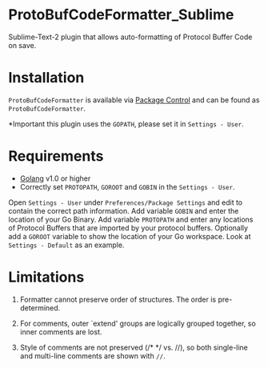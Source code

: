 ProtoBufCodeFormatter_Sublime
=============================

Sublime-Text-2 plugin that allows auto-formatting of Protocol Buffer Code on save.

Installation
============
`ProtoBufCodeFormatter` is available via [Package Control][pkg-ctrl] and can be found as `ProtoBufCodeFormatter`.

[pkg-ctrl]: http://wbond.net/sublime_packages/package_control

*Important this plugin uses the `GOPATH`, please set it in `Settings - User`.


Requirements
============

- [Golang][go] v1.0 or higher
- Correctly set `PROTOPATH`, `GOROOT` and `GOBIN` in the `Settings - User`.


Open `Settings - User` under `Preferences/Package Settings` and edit to contain the correct path information.  Add variable `GOBIN` and enter the location of your Go Binary.  Add variable `PROTOPATH` and enter any locations of Protocol Buffers that are imported by your protocol buffers.  Optionally add a `GOROOT` variable to show the location of your Go workspace.  Look at `Settings - Default` as an example.

[go]: http://golang.org/


Limitations
===========
1. Formatter cannot preserve order of structures.  The order is pre-determined.

2. For comments, outer `extend' groups are logically grouped together, so inner comments are lost.

3. Style of comments are not preserved (/* */ vs. //), so both single-line and multi-line comments are shown with `//`.
